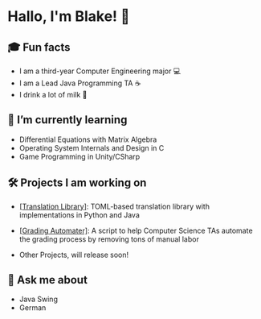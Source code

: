 # Hallo, I'm Blake! 👋

## 🎓 Fun facts
- I am a third-year Computer Engineering major 💻
- I am a Lead Java Programming TA ☕
- I drink a lot of milk 💪

## 🌱 I’m currently learning
- Differential Equations with Matrix Algebra
- Operating System Internals and Design in C
- Game Programming in Unity/CSharp

## 🛠️ Projects I am working on
- [\[Translation Library\]](https://github.com/payne1778/Translation-Library): TOML-based translation library with implementations in Python and Java

- [\[Grading Automater\]](https://github.com/OfficeCoffee/GradingFileProject): A script to help Computer Science TAs automate the grading process by removing tons of manual labor

- Other Projects, will release soon!

## 💬 Ask me about 
- Java Swing
- German

<!--
**payne1778/payne1778** is a ✨ _special_ ✨ repository because its `README.md` (this file) appears on your GitHub profile.

Here are some ideas to get you started:

- 🔭 I’m currently working on ...
- 🌱 I’m currently learning ...
- 👯 I’m looking to collaborate on ...
- 🤔 I’m looking for help with ...
- 💬 Ask me about ...
- 📫 How to reach me: ...
- 😄 Pronouns: ...
- ⚡ Fun fact: ...
-->
